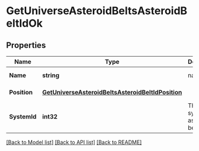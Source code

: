 # GetUniverseAsteroidBeltsAsteroidBeltIdOk

## Properties
Name | Type | Description | Notes
------------ | ------------- | ------------- | -------------
**Name** | **string** | name string | [default to null]
**Position** | [**GetUniverseAsteroidBeltsAsteroidBeltIdPosition**](get_universe_asteroid_belts_asteroid_belt_id_position.md) |  | [default to null]
**SystemId** | **int32** | The solar system this asteroid belt is in | [default to null]

[[Back to Model list]](../README.md#documentation-for-models) [[Back to API list]](../README.md#documentation-for-api-endpoints) [[Back to README]](../README.md)


